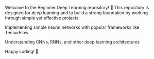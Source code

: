 Welcome to the Beginner Deep Learning repository! 🚀 This repository is designed for deep learning and to build a strong foundation by working through simple yet effective projects.

Implementing simple neural networks with popular frameworks like TensorFlow 

Understanding CNNs, RNNs, and other deep learning architectures

Happy coding! 🚀

